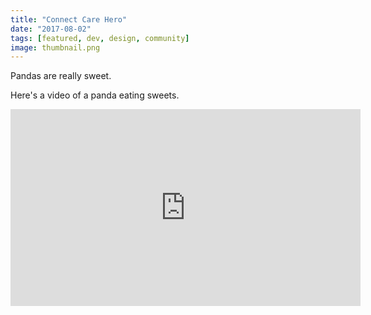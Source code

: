 ```yaml
---
title: "Connect Care Hero"
date: "2017-08-02"
tags: [featured, dev, design, community]
image: thumbnail.png
---
```


Pandas are really sweet.

Here's a video of a panda eating sweets.

<iframe width="560" height="315" src="https://www.youtube.com/embed/4n0xNbfJLR8" frameborder="0" allowfullscreen></iframe>
